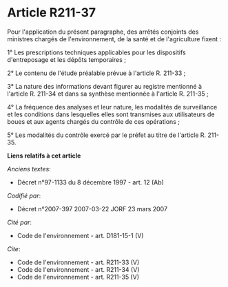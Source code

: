# Article R211-37

Pour l'application du présent paragraphe, des arrêtés conjoints des ministres chargés de l'environnement, de la santé et de
l'agriculture fixent : 

1° Les prescriptions techniques applicables pour les dispositifs d'entreposage et les dépôts temporaires ; 

2° Le contenu de l'étude préalable prévue à l'article R. 211-33 ; 

3° La nature des informations devant figurer au registre mentionné à l'article R. 211-34 et dans sa synthèse mentionnée à
l'article R. 211-35 ; 

4° La fréquence des analyses et leur nature, les modalités de surveillance et les conditions dans lesquelles elles sont
transmises aux utilisateurs de boues et aux agents chargés du contrôle de ces opérations ; 

5° Les modalités du contrôle exercé par le préfet au titre de l'article R. 211-35.

**Liens relatifs à cet article**

_Anciens textes_:

  - Décret n°97-1133 du 8 décembre 1997 - art. 12 (Ab)

_Codifié par_:

  - Décret n°2007-397 2007-03-22 JORF 23 mars 2007

_Cité par_:

  - Code de l'environnement - art. D181-15-1 (V)

_Cite_:

  - Code de l'environnement - art. R211-33 (V)
  - Code de l'environnement - art. R211-34 (V)
  - Code de l'environnement - art. R211-35 (V)
